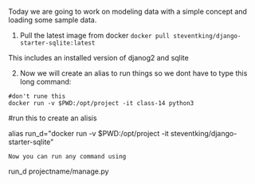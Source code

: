Today we are going to work on modeling data with a simple concept and loading some sample data.

1. Pull the latest image from docker
``` docker pull steventking/django-starter-sqlite:latest ```

This includes an installed version of djanog2 and sqlite

2. Now we will create an alias to run things so we dont have to type this long command:
```
#don't rune this
docker run -v $PWD:/opt/project -it class-14 python3

```
#run this to create an alisis

alias run_d="docker run -v $PWD:/opt/project -it steventking/django-starter-sqlite"
```
Now you can run any command using
```
run_d projectname/manage.py
```
